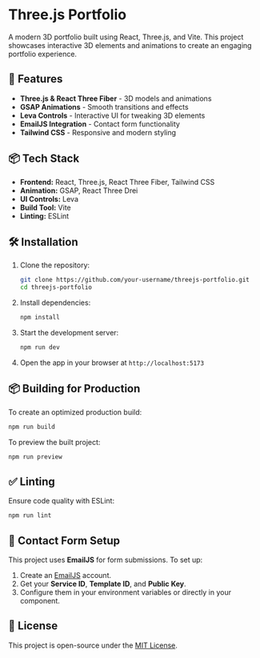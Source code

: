 # Three.js Portfolio

A modern 3D portfolio built using React, Three.js, and Vite. This project showcases interactive 3D elements and animations to create an engaging portfolio experience.

## 🚀 Features

- **Three.js & React Three Fiber** - 3D models and animations
- **GSAP Animations** - Smooth transitions and effects
- **Leva Controls** - Interactive UI for tweaking 3D elements
- **EmailJS Integration** - Contact form functionality
- **Tailwind CSS** - Responsive and modern styling

## 📦 Tech Stack

- **Frontend:** React, Three.js, React Three Fiber, Tailwind CSS
- **Animation:** GSAP, React Three Drei
- **UI Controls:** Leva
- **Build Tool:** Vite
- **Linting:** ESLint

## 🛠 Installation

1. Clone the repository:

   ```sh
   git clone https://github.com/your-username/threejs-portfolio.git
   cd threejs-portfolio
   ```

2. Install dependencies:

   ```sh
   npm install
   ```

3. Start the development server:

   ```sh
   npm run dev
   ```

4. Open the app in your browser at `http://localhost:5173`

## 📦 Building for Production

To create an optimized production build:

```sh
npm run build
```

To preview the built project:

```sh
npm run preview
```

## ✅ Linting

Ensure code quality with ESLint:

```sh
npm run lint
```

## 📧 Contact Form Setup

This project uses **EmailJS** for form submissions. To set up:

1. Create an [EmailJS](https://www.emailjs.com/) account.
2. Get your **Service ID**, **Template ID**, and **Public Key**.
3. Configure them in your environment variables or directly in your component.

## 📜 License

This project is open-source under the [MIT License](LICENSE).

